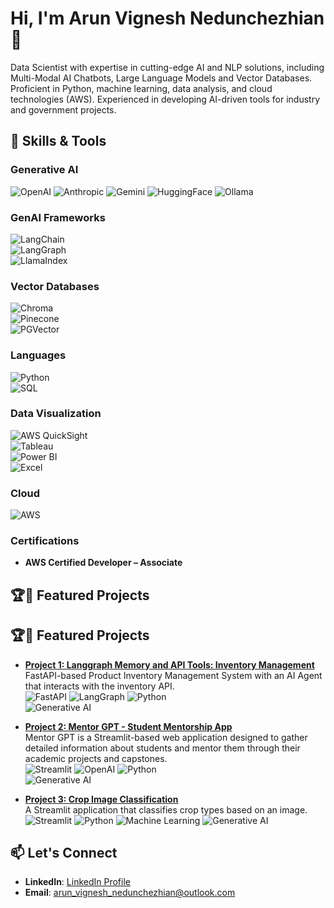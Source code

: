 # Hi, I'm Arun Vignesh Nedunchezhian 👋

Data Scientist with expertise in cutting-edge AI and NLP solutions, including Multi-Modal AI Chatbots, Large Language Models and Vector Databases. Proficient in Python, machine learning, data analysis, and cloud technologies (AWS). Experienced in developing AI-driven tools for industry and government projects.

## 🚀 Skills & Tools

### Generative AI  
![OpenAI](https://img.shields.io/badge/OpenAI-blue) 
![Anthropic](https://img.shields.io/badge/Anthropic-orange) 
![Gemini](https://img.shields.io/badge/Gemini-yellow)
![HuggingFace](https://img.shields.io/badge/HuggingFace-Transformers-purple) 
![Ollama](https://img.shields.io/badge/Ollama-green)

### GenAI Frameworks  
![LangChain](https://img.shields.io/badge/LangChain-Framework-blue)  
![LangGraph](https://img.shields.io/badge/LangGraph-Framework-purple)  
![LlamaIndex](https://img.shields.io/badge/LlamaIndex-Framework-green)

### Vector Databases  
![Chroma](https://img.shields.io/badge/Chroma-VectorDB-blue)  
![Pinecone](https://img.shields.io/badge/Pinecone-VectorDB-green)  
![PGVector](https://img.shields.io/badge/PGVector-PostgreSQL-VectorDB-yellow)

### Languages  
![Python](https://img.shields.io/badge/Python-3.10-blue)  
![SQL](https://img.shields.io/badge/SQL-DataQuery-yellow)

### Data Visualization  
![AWS QuickSight](https://img.shields.io/badge/AWS%20QuickSight-Data%20Visualization-orange)  
![Tableau](https://img.shields.io/badge/Tableau-Dashboard-blue)  
![Power BI](https://img.shields.io/badge/PowerBI-Reports-yellow)  
![Excel](https://img.shields.io/badge/Excel-Spreadsheet-green)

### Cloud  
![AWS](https://img.shields.io/badge/Amazon%20Web%20Services-Cloud-red)


### Certifications
- **AWS Certified Developer – Associate**
  
## 🏆🌟 Featured Projects
## 🏆🌟 Featured Projects

- **[Project 1: Langgraph Memory and API Tools: Inventory Management](https://github.com/arun-bravo-6-going-dark/Langgraph-Memory-and-API-Tools)**  
   FastAPI-based Product Inventory Management System with an AI Agent that interacts with the inventory API.  
   ![FastAPI](https://img.shields.io/badge/FastAPI-Backend-blue) 
   ![LangGraph](https://img.shields.io/badge/LangGraph-Framework-purple) 
   ![Python](https://img.shields.io/badge/Python-3.10-yellow)  
   ![Generative AI](https://img.shields.io/badge/Generative%20AI-Tools-green)

- **[Project 2: Mentor GPT - Student Mentorship App](https://github.com/arun-bravo-6-going-dark/Mentor-GPT)**  
   Mentor GPT is a Streamlit-based web application designed to gather detailed information about students and mentor them through their academic projects and capstones.  
   ![Streamlit](https://img.shields.io/badge/Streamlit-Frontend-red) 
   ![OpenAI](https://img.shields.io/badge/OpenAI-API-blue) 
   ![Python](https://img.shields.io/badge/Python-3.10-yellow)  
   ![Generative AI](https://img.shields.io/badge/Generative%20AI-MentorGPT-green)

- **[Project 3: Crop Image Classification](https://github.com/arun-bravo-6-going-dark/Crop_Image_Classification)**  
   A Streamlit application that classifies crop types based on an image.  
   ![Streamlit](https://img.shields.io/badge/Streamlit-Frontend-red) 
   ![Python](https://img.shields.io/badge/Python-3.10-yellow) 
   ![Machine Learning](https://img.shields.io/badge/Machine%20Learning-Classification-green)
   ![Generative AI](https://img.shields.io/badge/Generative%20AI-Tools-green) 

## 📫 Let's Connect
- **LinkedIn**: [LinkedIn Profile](https://www.linkedin.com/in/arun-vignesh-n/)
- **Email**: arun_vignesh_nedunchezhian@outlook.com
